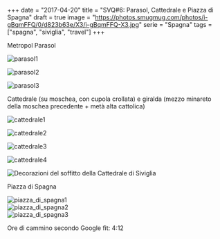 +++
date = "2017-04-20"
title = "SVQ#6: Parasol, Cattedrale e Piazza di Spagna"
draft = true
image = "https://photos.smugmug.com/photos/i-gBqmFFQ/0/d823b63e/X3/i-gBqmFFQ-X3.jpg"
serie = "Spagna"
tags = ["spagna", "siviglia", "travel"]
+++

Metropol Parasol

![parasol1](/images/siviglia2017/day2/20170420134218_IMG_3757-01.jpg)

![parasol2](/images/siviglia2017/day2/20170420141633_IMG_3777-01.jpg)

![parasol3](/images/siviglia2017/day2/20170420142126_IMG_3787-01.jpg)

Cattedrale (su moschea, con cupola crollata) e giralda (mezzo minareto della moschea precedente + metà alta cattolica)

![cattedrale1](/images/siviglia2017/day2/20170419154523_IMG_3609-01.jpeg)

![cattedrale2](/images/siviglia2017/day2/20170419154228_IMG_3608-01.jpeg)

![cattedrale3](/images/siviglia2017/day2/20170420154512_IMG_3822-01.jpeg)

![cattedrale4](/images/siviglia2017/day2/20170420160938_IMG_3841-01.jpeg)

![Decorazioni del soffitto della Cattedrale di Siviglia](https://photos.smugmug.com/photos/i-ZKZzs58/0/d96ebe97/M/i-ZKZzs58-M.jpg "Decorazioni del soffitto della Cattedrale di Siviglia")

Piazza di Spagna

![piazza_di_spagna1](/images/siviglia2017/day2/20170419203037_IMG_3733-01.jpeg)   
![piazza_di_spagna2](/images/siviglia2017/day2/20170419202939_IMG_3731-01.jpeg)   
![piazza_di_spagna3](/images/siviglia2017/day2/20170419203632_IMG_3741-01.jpeg)   

Ore di cammino secondo Google fit: 4:12

